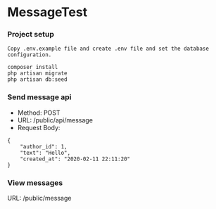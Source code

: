 # MessageTest

### Project setup

```
Copy .env.example file and create .env file and set the database configuration.
```

```
composer install
php artisan migrate
php artisan db:seed
```

### Send message api
- Method: POST
- URL: /public/api/message
- Request Body: 
```
{
    "author_id": 1,
    "text": "Hello",
    "created_at": "2020-02-11 22:11:20"
}
```

### View messages

URL: /public/message

